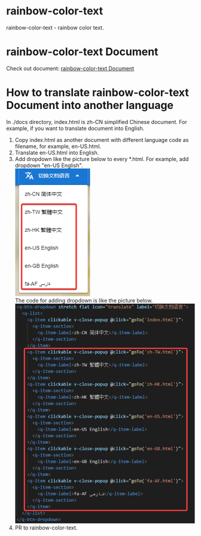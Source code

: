 # rainbow-color-text
 rainbow-color-text - rainbow color text.
# rainbow-color-text Document
 Check out document: [rainbow-color-text Document](https://cnoctave.github.io/rainbow-color-text/index.html)
# How to translate rainbow-color-text Document into another language
 In ./docs directory, index.html is zh-CN simplified Chinese document. 
 For example, if you want to translate document into English.
 1. Copy index.html as another document with different language code as filename, 
 for example, en-US.html.
 2. Translate en-US.html into English.
 3. Add dropdown like the picture below to every *.html. 
 For example, add dropdown "en-US English".  
 ![the dropdown looking](./docs/translate_dropdown.png)  
 The code for adding dropdown is like the picture below.  
 ![the dropdown code](./docs/translate_dropdown_code.png) 
 4. PR to rainbow-color-text.